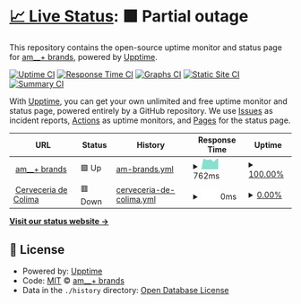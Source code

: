 # [📈 Live Status](https://am-brands.github.io/upptime): <!--live status--> **🟧 Partial outage**

This repository contains the open-source uptime monitor and status page for [am\_\_+ brands](http://www.ambrands.co), powered by [Upptime](https://github.com/upptime/upptime).

[![Uptime CI](https://github.com/am-brands/upptime/workflows/Uptime%20CI/badge.svg)](https://github.com/am-brands/upptime/actions?query=workflow%3A%22Uptime+CI%22)
[![Response Time CI](https://github.com/am-brands/upptime/workflows/Response%20Time%20CI/badge.svg)](https://github.com/am-brands/upptime/actions?query=workflow%3A%22Response+Time+CI%22)
[![Graphs CI](https://github.com/am-brands/upptime/workflows/Graphs%20CI/badge.svg)](https://github.com/am-brands/upptime/actions?query=workflow%3A%22Graphs+CI%22)
[![Static Site CI](https://github.com/am-brands/upptime/workflows/Static%20Site%20CI/badge.svg)](https://github.com/am-brands/upptime/actions?query=workflow%3A%22Static+Site+CI%22)
[![Summary CI](https://github.com/am-brands/upptime/workflows/Summary%20CI/badge.svg)](https://github.com/am-brands/upptime/actions?query=workflow%3A%22Summary+CI%22)

With [Upptime](https://upptime.js.org), you can get your own unlimited and free uptime monitor and status page, powered entirely by a GitHub repository. We use [Issues](https://github.com/am-brands/upptime/issues) as incident reports, [Actions](https://github.com/am-brands/upptime/actions) as uptime monitors, and [Pages](https://am-brands.github.io/upptime) for the status page.

<!--start: status pages-->
<!-- This summary is generated by Upptime (https://github.com/upptime/upptime) -->
<!-- Do not edit this manually, your changes will be overwritten -->
<!-- prettier-ignore -->
| URL | Status | History | Response Time | Uptime |
| --- | ------ | ------- | ------------- | ------ |
| <img alt="" src="https://icons.duckduckgo.com/ip3/ambrands.co.ico" height="13"> [am__+ brands](https://ambrands.co/) | 🟩 Up | [am-brands.yml](https://github.com/am-brands/upptime/commits/HEAD/history/am-brands.yml) | <details><summary><img alt="Response time graph" src="./graphs/am-brands/response-time-week.png" height="20"> 762ms</summary><br><a href="https://am-brands.github.io/upptime/history/am-brands"><img alt="Response time 751" src="https://img.shields.io/endpoint?url=https%3A%2F%2Fraw.githubusercontent.com%2Fam-brands%2Fupptime%2FHEAD%2Fapi%2Fam-brands%2Fresponse-time.json"></a><br><a href="https://am-brands.github.io/upptime/history/am-brands"><img alt="24-hour response time 879" src="https://img.shields.io/endpoint?url=https%3A%2F%2Fraw.githubusercontent.com%2Fam-brands%2Fupptime%2FHEAD%2Fapi%2Fam-brands%2Fresponse-time-day.json"></a><br><a href="https://am-brands.github.io/upptime/history/am-brands"><img alt="7-day response time 762" src="https://img.shields.io/endpoint?url=https%3A%2F%2Fraw.githubusercontent.com%2Fam-brands%2Fupptime%2FHEAD%2Fapi%2Fam-brands%2Fresponse-time-week.json"></a><br><a href="https://am-brands.github.io/upptime/history/am-brands"><img alt="30-day response time 765" src="https://img.shields.io/endpoint?url=https%3A%2F%2Fraw.githubusercontent.com%2Fam-brands%2Fupptime%2FHEAD%2Fapi%2Fam-brands%2Fresponse-time-month.json"></a><br><a href="https://am-brands.github.io/upptime/history/am-brands"><img alt="1-year response time 765" src="https://img.shields.io/endpoint?url=https%3A%2F%2Fraw.githubusercontent.com%2Fam-brands%2Fupptime%2FHEAD%2Fapi%2Fam-brands%2Fresponse-time-year.json"></a></details> | <details><summary><a href="https://am-brands.github.io/upptime/history/am-brands">100.00%</a></summary><a href="https://am-brands.github.io/upptime/history/am-brands"><img alt="All-time uptime 98.79%" src="https://img.shields.io/endpoint?url=https%3A%2F%2Fraw.githubusercontent.com%2Fam-brands%2Fupptime%2FHEAD%2Fapi%2Fam-brands%2Fuptime.json"></a><br><a href="https://am-brands.github.io/upptime/history/am-brands"><img alt="24-hour uptime 100.00%" src="https://img.shields.io/endpoint?url=https%3A%2F%2Fraw.githubusercontent.com%2Fam-brands%2Fupptime%2FHEAD%2Fapi%2Fam-brands%2Fuptime-day.json"></a><br><a href="https://am-brands.github.io/upptime/history/am-brands"><img alt="7-day uptime 100.00%" src="https://img.shields.io/endpoint?url=https%3A%2F%2Fraw.githubusercontent.com%2Fam-brands%2Fupptime%2FHEAD%2Fapi%2Fam-brands%2Fuptime-week.json"></a><br><a href="https://am-brands.github.io/upptime/history/am-brands"><img alt="30-day uptime 100.00%" src="https://img.shields.io/endpoint?url=https%3A%2F%2Fraw.githubusercontent.com%2Fam-brands%2Fupptime%2FHEAD%2Fapi%2Fam-brands%2Fuptime-month.json"></a><br><a href="https://am-brands.github.io/upptime/history/am-brands"><img alt="1-year uptime 98.05%" src="https://img.shields.io/endpoint?url=https%3A%2F%2Fraw.githubusercontent.com%2Fam-brands%2Fupptime%2FHEAD%2Fapi%2Fam-brands%2Fuptime-year.json"></a></details>
| <img alt="" src="https://icons.duckduckgo.com/ip3/us.cerveceriadecolima.com.ico" height="13"> [Cerveceria de Colima](https://us.cerveceriadecolima.com/) | 🟥 Down | [cerveceria-de-colima.yml](https://github.com/am-brands/upptime/commits/HEAD/history/cerveceria-de-colima.yml) | <details><summary><img alt="Response time graph" src="./graphs/cerveceria-de-colima/response-time-week.png" height="20"> 0ms</summary><br><a href="https://am-brands.github.io/upptime/history/cerveceria-de-colima"><img alt="Response time 620" src="https://img.shields.io/endpoint?url=https%3A%2F%2Fraw.githubusercontent.com%2Fam-brands%2Fupptime%2FHEAD%2Fapi%2Fcerveceria-de-colima%2Fresponse-time.json"></a><br><a href="https://am-brands.github.io/upptime/history/cerveceria-de-colima"><img alt="24-hour response time 0" src="https://img.shields.io/endpoint?url=https%3A%2F%2Fraw.githubusercontent.com%2Fam-brands%2Fupptime%2FHEAD%2Fapi%2Fcerveceria-de-colima%2Fresponse-time-day.json"></a><br><a href="https://am-brands.github.io/upptime/history/cerveceria-de-colima"><img alt="7-day response time 0" src="https://img.shields.io/endpoint?url=https%3A%2F%2Fraw.githubusercontent.com%2Fam-brands%2Fupptime%2FHEAD%2Fapi%2Fcerveceria-de-colima%2Fresponse-time-week.json"></a><br><a href="https://am-brands.github.io/upptime/history/cerveceria-de-colima"><img alt="30-day response time 0" src="https://img.shields.io/endpoint?url=https%3A%2F%2Fraw.githubusercontent.com%2Fam-brands%2Fupptime%2FHEAD%2Fapi%2Fcerveceria-de-colima%2Fresponse-time-month.json"></a><br><a href="https://am-brands.github.io/upptime/history/cerveceria-de-colima"><img alt="1-year response time 0" src="https://img.shields.io/endpoint?url=https%3A%2F%2Fraw.githubusercontent.com%2Fam-brands%2Fupptime%2FHEAD%2Fapi%2Fcerveceria-de-colima%2Fresponse-time-year.json"></a></details> | <details><summary><a href="https://am-brands.github.io/upptime/history/cerveceria-de-colima">0.00%</a></summary><a href="https://am-brands.github.io/upptime/history/cerveceria-de-colima"><img alt="All-time uptime 15.21%" src="https://img.shields.io/endpoint?url=https%3A%2F%2Fraw.githubusercontent.com%2Fam-brands%2Fupptime%2FHEAD%2Fapi%2Fcerveceria-de-colima%2Fuptime.json"></a><br><a href="https://am-brands.github.io/upptime/history/cerveceria-de-colima"><img alt="24-hour uptime 0.00%" src="https://img.shields.io/endpoint?url=https%3A%2F%2Fraw.githubusercontent.com%2Fam-brands%2Fupptime%2FHEAD%2Fapi%2Fcerveceria-de-colima%2Fuptime-day.json"></a><br><a href="https://am-brands.github.io/upptime/history/cerveceria-de-colima"><img alt="7-day uptime 0.00%" src="https://img.shields.io/endpoint?url=https%3A%2F%2Fraw.githubusercontent.com%2Fam-brands%2Fupptime%2FHEAD%2Fapi%2Fcerveceria-de-colima%2Fuptime-week.json"></a><br><a href="https://am-brands.github.io/upptime/history/cerveceria-de-colima"><img alt="30-day uptime 1.38%" src="https://img.shields.io/endpoint?url=https%3A%2F%2Fraw.githubusercontent.com%2Fam-brands%2Fupptime%2FHEAD%2Fapi%2Fcerveceria-de-colima%2Fuptime-month.json"></a><br><a href="https://am-brands.github.io/upptime/history/cerveceria-de-colima"><img alt="1-year uptime 0.00%" src="https://img.shields.io/endpoint?url=https%3A%2F%2Fraw.githubusercontent.com%2Fam-brands%2Fupptime%2FHEAD%2Fapi%2Fcerveceria-de-colima%2Fuptime-year.json"></a></details>

<!--end: status pages-->

[**Visit our status website →**](https://am-brands.github.io/upptime)

## 📄 License

- Powered by: [Upptime](https://github.com/upptime/upptime)
- Code: [MIT](./LICENSE) © [am\_\_+ brands](http://www.ambrands.co)
- Data in the `./history` directory: [Open Database License](https://opendatacommons.org/licenses/odbl/1-0/)
